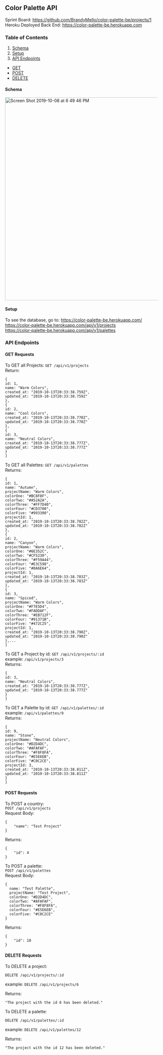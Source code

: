 
## Color Palette API

Sprint Board: https://github.com/BrandyMello/color-palette-be/projects/1<br>
Heroku Deployed Back End: https://color-palette-be.herokuapp.com

### Table of Contents
1. [Schema](#schema)
1. [Setup](#setup)
1. [API Endpoints](#endpoints)
  * [GET](#get)
  * [POST](#post)
  * [DELETE](#delete)

#### <a name="schema">Schema</a>
<img width="668" alt="Screen Shot 2019-10-08 at 6 49 46 PM" src="https://user-images.githubusercontent.com/46384968/66443517-a9202f80-e9fc-11e9-820f-09a83ec4b986.png">

#### <a name="setup">Setup</a>
To see the database, go to: 
https://color-palette-be.herokuapp.com/<br>
https://color-palette-be.herokuapp.com/api/v1/projects<br>
https://color-palette-be.herokuapp.com/api/v1/palettes<br>
 
 ### <a name="endpoints">API Endpoints</a>
 #### <a name="get">GET Requests</a>
 To GET all Projects:
 ```GET /api/v1/projects```<br>
 Return:
 ```[
{
id: 1,
name: "Warm Colors",
created_at: "2019-10-13T20:33:38.759Z",
updated_at: "2019-10-13T20:33:38.759Z"
},
{
id: 2,
name: "Cool Colors",
created_at: "2019-10-13T20:33:38.770Z",
updated_at: "2019-10-13T20:33:38.770Z"
},
{
id: 3,
name: "Neutral Colors",
created_at: "2019-10-13T20:33:38.777Z",
updated_at: "2019-10-13T20:33:38.777Z"
}
]
```
To GET all Palettes:
```GET /api/v1/palettes```<br>
Returns:
```[
{
id: 1,
name: "Autumn",
projectName: "Warm Colors",
colorOne: "#BC8F8F",
colorTwo: "#A52A2A",
colorThree: "#FF7D40",
colorFour: "#CD3700",
colorFive: "#993300",
projectId: 1,
created_at: "2019-10-13T20:33:38.782Z",
updated_at: "2019-10-13T20:33:38.782Z"
},
{
id: 2,
name: "Canyon",
projectName: "Warm Colors",
colorOne: "#6E352C",
colorTwo: "#CF5230",
colorThree: "#F59A44",
colorFour: "#E3C598",
colorFive: "#8A6E64",
projectId: 1,
created_at: "2019-10-13T20:33:38.783Z",
updated_at: "2019-10-13T20:33:38.783Z"
},
{
id: 3,
name: "Spiced",
projectName: "Warm Colors",
colorOne: "#F7E5D4",
colorTwo: "#FADDAF",
colorThree: "#EB712F",
colorFour: "#91371B",
colorFive: "#472C25",
projectId: 1,
created_at: "2019-10-13T20:33:38.790Z",
updated_at: "2019-10-13T20:33:38.790Z"
},...
]
```
To GET a Project by id:
```GET /api/v1/projects/:id```<br>
example: ```/api/v1/projects/3```<br>
Returns:
```[
{
id: 3,
name: "Neutral Colors",
created_at: "2019-10-13T20:33:38.777Z",
updated_at: "2019-10-13T20:33:38.777Z"
}
]
```
To GET a Palette by id:
```GET /api/v1/palettes/:id```<br>
example: ```/api/v1/palettes/9```<br>
Returns: 
```[
{
id: 9,
name: "Stone",
projectName: "Neutral Colors",
colorOne: "#D2D4DC",
colorTwo: "#AFAFAF",
colorThree: "#F8F8FA",
colorFour: "#E5E6EB",
colorFive: "#C0C2CE",
projectId: 3,
created_at: "2019-10-13T20:33:38.811Z",
updated_at: "2019-10-13T20:33:38.811Z"
}
]
```
#### <a name="post">POST Requests</a>
To POST a country:<br>
```POST /api/v1/projects```<br>
Request Body:<br>
```
{
	"name": "Test Project"
}
```
Returns: <br>
```
{
    "id": 4
}
```
To POST a palette:<br>
```POST /api/v1/palettes```<br>
Request Body:<br>
```
{
  name: "Test Palette",
  projectName: "Test Project",
  colorOne: "#D2D4DC",
  colorTwo: "#AFAFAF",
  colorThree: "#F8F8FA",
  colorFour: "#E5E6EB",
  colorFive: "#C0C2CE"
}
```
Returns: <br>
```
{
    "id": 10
}
```
#### <a name="delete">DELETE Requests</a>
To DELETE a project: <br>
```
DELETE /api/v1/projects/:id
```
example: ```DELETE /api/v1/projects/6```

Returns: <br>
```
"The project with the id 6 has been deleted."
```
To DELETE a palette: <br>
```
DELETE /api/v1/palettes/:id
```
example: ```DELETE /api/v1/palettes/12```

Returns: <br>
```
"The project with the id 12 has been deleted."
```

